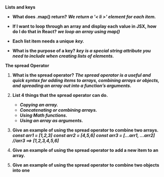  **Lists and keys**
 
- **What does .map() return?**
    ***We return a '< li >' element for each item.***

- **If I want to loop through an array and display each value in JSX, how do I do that in React?**
    ***we loop an array using  map()*** 

- **Each list item needs a unique** ***key.***

- **What is the purpose of a key?**
    ***key is a special string attribute you need to include when creating lists of elements.***

**The spread Operator**

1. **What is the spread operator?**
***The spread operator is a useful and quick syntax for adding items to arrays, combining arrays or objects, and spreading an array out into a function’s arguments.***

2. **List 4 things that the spread operator can do.**
   - ***Copying an array.***
   - ***Concatenating or combining arrays.***
   - ***Using Math functions.***
   - ***Using an array as arguments.*** 

3. **Give an example of using the spread operator to combine two arrays.**
***const arr1 = [1,2,3]***
***const arr2 = [4,5,6]***
***const arr3 = [...arr1, ...arr2] //arr3 ==> [1,2,3,4,5,6]***

4. **Give an example of using the spread operator to add a new item to an array.**
5. **Give an example of using the spread operator to combine two objects into one**

